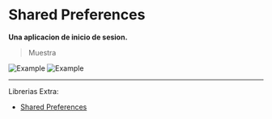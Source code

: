 # Shared Preferences
**Una aplicacion de inicio de sesion.**

>Muestra

![Example](https://github.com/MariaDelCarmenHernandezDiaz/SharedSesion/blob/master/1.jpg "Shared")
![Example](https://github.com/MariaDelCarmenHernandezDiaz/SharedSesion/blob/master/2.jpg "Shared")

***


Librerias Extra:
- [Shared Preferences](https://pub.dev/packages/shared_preferences)
